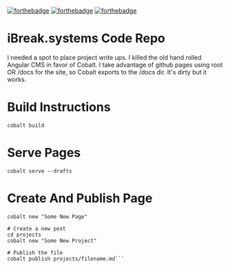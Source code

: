 [![forthebadge](http://forthebadge.com/images/badges/made-with-crayons.svg)](http://forthebadge.com)
[![forthebadge](http://forthebadge.com/images/badges/built-with-love.svg)](http://forthebadge.com)
[![forthebadge](http://forthebadge.com/images/badges/uses-badges.svg)](http://forthebadge.com)
# iBreak.systems Code Repo

I needed a spot to place project write ups.  I killed the old hand rolled Angular CMS in favor of Cobalt.  I take advantage of github pages using root OR /docs for the site, so Cobalt exports to the /docs dir.  It's dirty but it works.

# Build Instructions
`cobalt build`

# Serve Pages
`cobalt serve --drafts`

# Create And Publish Page
```# Create a new page
cobalt new "Some New Page"

# Create a new post
cd projects
cobalt new "Some New Project"

# Publish the file
cobalt publish projects/filename.md```
